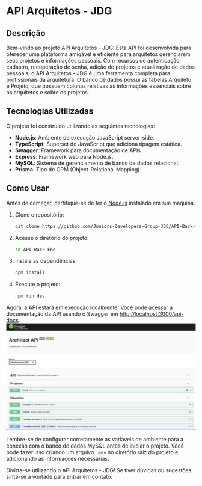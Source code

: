 # API Arquitetos - JDG

## Descrição

Bem-vindo ao projeto API Arquitetos - JDG! Esta API foi desenvolvida para oferecer uma plataforma amigável e eficiente para arquitetos gerenciarem seus projetos e informações pessoais. Com recursos de autenticação, cadastro, recuperação de senha, adição de projetos e atualização de dados pessoais, o API Arquitetos - JDG é uma ferramenta completa para profissionais da arquitetura.
O banco de dados possui as tabelas Arquiteto e Projeto, que possuem colunas relativas às informações essenciais sobre os arquitetos e sobre os projetos.

## Tecnologias Utilizadas

O projeto foi construído utilizando as seguintes tecnologias:

- **Node.js**: Ambiente de execução JavaScript server-side.
- **TypeScript**: Superset do JavaScript que adiciona tipagem estática.
- **Swagger**: Framework para documentação de APIs.
- **Express**: Framework web para Node.js.
- **MySQL**: Sistema de gerenciamento de banco de dados relacional.
- **Prisma**: Tipo de ORM (Object-Relational Mapping).

## Como Usar

Antes de começar, certifique-se de ter o [Node.js](https://nodejs.org/) instalado em sua máquina.

1. Clone o repositório:

   ```bash
   git clone https://github.com/Juniors-Developers-Group-JDG/API-Back-End-.git
   ```

2. Acesse o diretório do projeto:

   ```bash
   cd API-Back-End-
   ```

3. Instale as dependências:

   ```bash
   npm install
   ```

4. Execute o projeto:

   ```bash
   npm run dev
   ```

Agora, a API estará em execução localmente. Você pode acessar a documentação da API usando o Swagger em [http://localhost:3000/api-docs](http://localhost:3000/api-docs).
![Swagger](swagger.png)

Lembre-se de configurar corretamente as variáveis de ambiente para a conexão com o banco de dados MySQL antes de iniciar o projeto. Você pode fazer isso criando um arquivo `.env` no diretório raiz do projeto e adicionando as informações necessárias.

Divirta-se utilizando o API Arquitetos - JDG! Se tiver dúvidas ou sugestões, sinta-se à vontade para entrar em contato.
